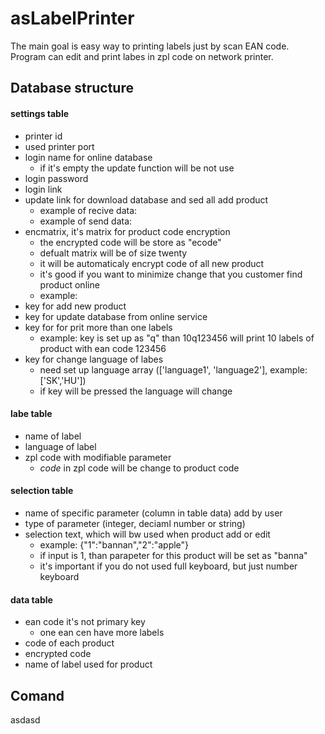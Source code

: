 # asLabelPrinter

The main goal is easy way to printing labels just by scan EAN code. Program can edit and print labes in zpl code on network printer.

## Database structure
#### settings table
- printer id
- used printer port
- login name for online database
	- if it's empty the update function will be not use
- login password
- login link
- update link for download database and sed all add product
	- example of recive data:
	- example of send data:
- encmatrix, it's matrix for product code encryption
	- the encrypted code will be store as "ecode"
	- defualt matrix will be of size twenty
	- it will be automaticaly encrypt code of all new product
	- it's good if you want to minimize change that you customer find product online
	- example:
- key for add new product
- key for update database from online service
- key for for prit more than one labels
 	- example: key is set up as "q" than 10q123456 will print 10 labels of product with ean code 123456
- key for change language of labes
	- need set up language array (['language1', 'language2'], example: ['SK','HU'])
	- if key will be pressed the language will change

	
#### labe table
- name of label
- language of label
- zpl code with modifiable parameter
	- $code$ in zpl code will be change to product code 


#### selection table
- name of specific parameter (column in table data) add by user
- type of parameter (integer, deciaml number or string)
- selection text, which will bw used when product add or edit
	- example: {"1":"bannan","2":"apple"}
	- if input is 1, than parapeter for this product will be set as "banna"
	- it's important if you do not used full keyboard, but just number keyboard

#### data table
- ean code it's not primary key
	- one ean cen have more labels
- code of each product
- encrypted code
- name of label used for product

## Comand
asdasd